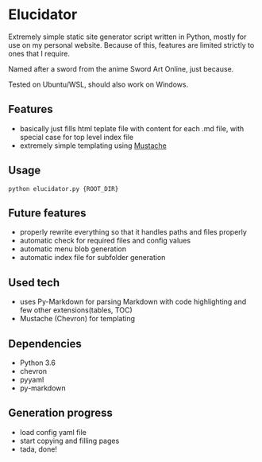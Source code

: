 # Elucidator

Extremely simple static site generator script written in Python, mostly for use on my personal website. Because of this, features are limited strictly to ones that I require.

Named after a sword from the anime Sword Art Online, just because.

Tested on Ubuntu/WSL, should also work on Windows.

## Features
- basically just fills html teplate file with content for each .md file, with special case for top level index file
- extremely simple templating using [Mustache](https://mustache.github.io/)

## Usage

```python elucidator.py {ROOT_DIR}```

## Future features
- properly rewrite everything so that it handles paths and files properly
- automatic check for required files and config values
- automatic menu blob generation
- automatic index file for subfolder generation

## Used tech
- uses Py-Markdown for parsing Markdown with code highlighting and few other extensions(tables, TOC)
- Mustache (Chevron) for templating

## Dependencies
- Python 3.6
- chevron
- pyyaml
- py-markdown

## Generation progress
- load config yaml file
- start copying and filling pages
- tada, done!